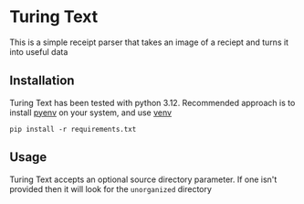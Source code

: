 # Turing Text

This is a simple receipt parser that takes an image of a reciept and turns it into useful data

## Installation

Turing Text has been tested with python 3.12. Recommended approach is to install [pyenv](https://github.com/pyenv/pyenv) on your system, and use [venv](https://pypi.org/project/virtualenv/)

```
pip install -r requirements.txt
```

## Usage

Turing Text accepts an optional source directory parameter. If one isn't provided then it will look for the `unorganized` directory
